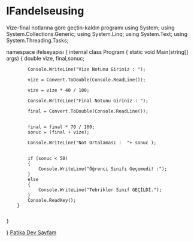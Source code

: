 # IFandelseusing
Vize-final notlarına göre geçtin-kaldın programı
using System;
using System.Collections.Generic;
using System.Linq;
using System.Text;
using System.Threading.Tasks;

namespace ifelseyapısı
{
    internal class Program
    {
        static void Main(string[] args)
        {
            double vize, final,sonuc;

            Console.WriteLine("Vize Notunu Giriniz : ");

            vize = Convert.ToDouble(Console.ReadLine());

            vize = vize * 40 / 100;

            Console.WriteLine("Final Notunu Giriniz : ");

            final = Convert.ToDouble(Console.ReadLine());


            final = final * 70 / 100;
            sonuc = (final + vize);

            Console.WriteLine("Not Ortalaması :  "+ sonuc );
            

            if (sonuc < 50)
            {
                Console.WriteLine("Öğrenci Sınıfı Geçemedi! :");
            }
            else
            {
                Console.WriteLine("Tebrikler Sınıf GEÇİLDİ.");
            }
            Console.ReadKey();
        }
            
        
    }
}
[Patika Dev Sayfam](https://app.patika.dev/sevaalnuur)